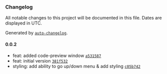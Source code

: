 ### Changelog

All notable changes to this project will be documented in this file. Dates are displayed in UTC.

Generated by [`auto-changelog`](https://github.com/CookPete/auto-changelog).

#### 0.0.2

- feat: added code-preview window [`a531587`](https://github.com/pommee/findit/commit/a531587b34b943622fee4677235ab9bca8578de9)
- feat: initial version [`381f532`](https://github.com/pommee/findit/commit/381f532cc7575d926668e981e62265b53d2782bd)
- styling: add ability to go up/down menu & add styling [`c05b742`](https://github.com/pommee/findit/commit/c05b7422c59ac48522388e3ee7a10c09f4cfe37b)
